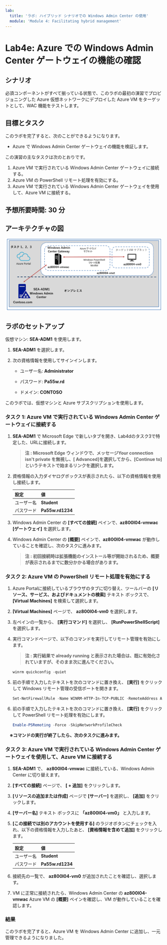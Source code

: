 ```yaml
---
lab:
  title: 'ラボ: ハイブリッド シナリオでの Windows Admin Center の使用'
  module: 'Module 4: Facilitating hybrid management'
---
```


# <a name="lab-using-windows-admin-center-in-hybrid-scenarios"></a>Lab4e: Azure での Windows Admin Center ゲートウェイの機能の確認

## <a name="scenario"></a>シナリオ

必須コンポーネントがすべて揃っている状態で、このラボの最初の演習でプロビジョニングした Azure 仮想ネットワークにデプロイした Azure VM をターゲットとして、WAC 機能をテストします。

## <a name="objectives"></a>目標とタスク

このラボを完了すると、次のことができるようになります。

- Azure で Windows Admin Center ゲートウェイの機能を検証します。

この演習の主なタスクは次のとおりです。

1. Azure VM で実行されている Windows Admin Center ゲートウェイに接続する。
1. Azure VM の PowerShell リモート処理を有効にする。
1. Azure VM で実行されている Windows Admin Center ゲートウェイを使用して、Azure VM に接続する。

## <a name="estimated-time-90-minutes"></a>予想所要時間: 30 分

## <a name="architecture"></a>アーキテクチャの図

![AZ-800_Lab04_architecture5](./media/AZ-800_Lab04_architecture5.png)

## <a name="lab-setup"></a>ラボのセットアップ

仮想マシン:  **SEA-ADM1** を使用します。



1. **SEA-ADM1** を選択します。

1. 次の資格情報を使用してサインインします。

   - ユーザー名: **Administrator**
   
   - パスワード: **Pa55w.rd**
   
   - ドメイン: **CONTOSO**
   
     

このラボでは、仮想マシンと Azure サブスクリプションを使用します。 



### <a name="task-1-connect-to-the-windows-admin-center-gateway-running-in-azure-vm"></a>タスク 1: Azure VM で実行されている Windows Admin Center ゲートウェイに接続する

1. **SEA-ADM1** で Microsoft Edge で新しいタブを開き、Lab4dのタスク3で特定した、URLに接続します。

   > **注 : Microsoft Edge ウィンドウで、メッセージYour connection isn't private を無視し、[ Advanced]を選択してから、[Continue to] というテキストで始まるリンクを選択します。**

1. 資格情報の入力ダイヤログボックスが表示されたら、以下の資格情報を使用し接続します。

   | 設定       | 値               |
   | ---------- | ---------------- |
   | ユーザー名 | **Student**      |
   | パスワード | **Pa55w.rd1234** |

   

1. Windows Admin Center の **[すべての接続]** ペインで、**az800l04-vmwac [ゲートウェイ]** を選択します。

1. Windows Admin Center の **[概要]** ペインで、**az800l04-vmwac** が動作していることを確認し、次のタスクに進みます。

   > **注 : 初回接続時は拡張機能のインストール等が開始されるため、概要が表示されるまでに数分かかる場合があります。**

### <a name="task-2-enable-powershell-remoting-on-an-azure-vm"></a>タスク 2: Azure VM の PowerShell リモート処理を有効にする

1. Azure Portalに接続しているブラウザのタブに切り替え、ツールバーの **[リソース、サービス、およびドキュメントの検索]** テキスト ボックスで、 **[Virtual Machines]** を検索して選択します。

1.  **[Virtual Machines]** ページで、 **az800l04-vm0** を選択します。

1.  左ペインの一覧から、 **[実行コマンド]** を選択し、 **[RunPowerShellScript]** を選択します。

1. 実行コマンドページで、以下のコマンドを実行してリモート管理を有効にします。

   > **注 : 実行結果で already running と表示された場合は、既に有効化されていますが、そのまま次に進んでください。**

   ```powershell
   winrm quickconfig -quiet
   ```

1. 前の手順で入力したテキストを次のコマンドに置き換え、 **[実行]** をクリックして Windows リモート管理の受信ポートを開きます。

   ```powershell
   Set-NetFirewallRule -Name WINRM-HTTP-In-TCP-PUBLIC -RemoteAddress Any
   ```

1. 前の手順で入力したテキストを次のコマンドに置き換え、 **[実行]** をクリックして PowerShell リモート処理を有効にします。

   ```powershell
   Enable-PSRemoting -Force -SkipNetworkProfileCheck
   ```

　**※コマンドの実行が終了したら、次のタスクに進みます。**

### <a name="task-3-connect-to-an-azure-vm-by-using-the-windows-admin-center-gateway-running-in-azure-vm"></a>タスク 3: Azure VM で実行されている Windows Admin Center ゲートウェイを使用して、Azure VM に接続する

1. **SEA-ADM1** で、 **az800l04-vmwac** に接続している、Windows Admin Center に切り替えます。

1.   **[すべての接続]** ページで、 **[ + 追加]** をクリックします。

1.  **[リソースの追加または作成]** ページで **[サーバー]** を選択し、 **[追加]** をクリックします。

1.  **[サーバー名]** テキスト ボックスに **「az800l04-vm0」** と入力します。

1. **[この接続では別のアカウントを使用する]** のラジオボタンにチェックを入れ、以下の資格情報を入力したあと、 **[資格情報を含めて追加]** をクリックします。

   | 設定       | 値               |
   | ---------- | ---------------- |
   | ユーザー名 | **Student**      |
   | パスワード | **Pa55w.rd1234** |

6. 接続先の一覧で、 **az800l04-vm0** が追加されたことを確認し、選択します。

7. VM に正常に接続されたら、Windows Admin Center の **az800l04-vmwac** Azure VM の **[概要]** ペインを確認し、VM が動作していることを確認します。



### <a name="results"></a>結果

このラボを完了すると、Azure VM を Windows Admin Center に追加し、一元管理できるようになりました。

